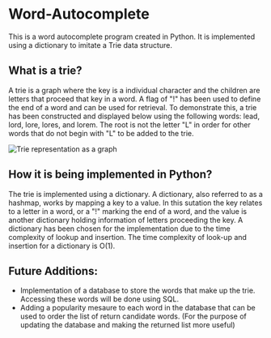 # Word-Autocomplete
This is a word autocomplete program created in Python. It is implemented using a dictionary to imitate a Trie data structure.

## What is a trie?
A trie is a graph where the key is a individual character and the children are letters that proceed that key in a word. A flag of "!" has been used to define the end of a word and can be used for retrieval. To demonstrate this, a trie has been constructed and displayed below using the following words: lead, lord, lore, lores, and lorem. The root is not the letter "L" in order for other words that do not begin with "L" to be added to the trie.

![Trie representation as a graph](https://live.staticflickr.com/65535/52736761380_aa453f8b18_w.jpg)

## How it is being implemented in Python?

The trie is implemented using a dictionary. A dictionary, also referred to as a hashmap, works by mapping a key to a value. In this sutation the key relates to a letter in a word, or a "!" marking the end of a word, and the value is another dictionary holding information of letters proceeding the key. A dictionary has been chosen for the implementation due to the time complexity of lookup and insertion. The time complexity of look-up and insertion for a dictionary is O(1). 


## Future Additions:

  * Implementation of a database to store the words that make up the trie. Accessing these words will be done using SQL.
  * Adding a popularity mesaure to each word in the database that can be used to order the list of return candidate words. (For the purpose of updating the database and making the returned list more useful)


